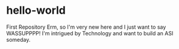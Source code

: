 # hello-world
First Repository
Erm, so I'm very new here and I just want to say WASSUPPPP!
I'm intrigued by Technology and want to build an ASI someday.
